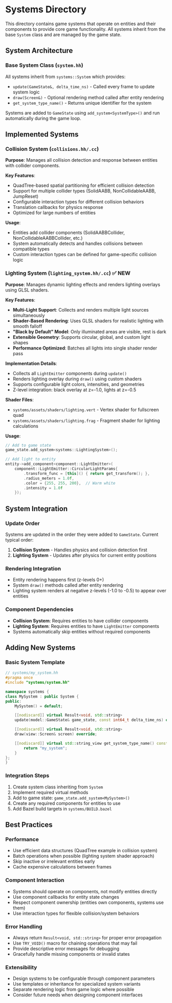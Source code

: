 # Systems Directory

This directory contains game systems that operate on entities and their components to provide core game functionality. All systems inherit from the base `System` class and are managed by the game state.

## System Architecture

### Base System Class (`system.hh`)
All systems inherit from `systems::System` which provides:
- `update(GameState&, delta_time_ns)` - Called every frame to update system logic
- `draw(Screen&)` - Optional rendering method called after entity rendering
- `get_system_type_name()` - Returns unique identifier for the system

Systems are added to `GameState` using `add_system<SystemType>()` and run automatically during the game loop.

## Implemented Systems

### Collision System (`collisions.hh/.cc`)
**Purpose**: Manages all collision detection and response between entities with collider components.

**Key Features**:
- QuadTree-based spatial partitioning for efficient collision detection
- Support for multiple collider types (SolidAABB, NonCollidableAABB, JumpReset)
- Configurable interaction types for different collision behaviors
- Translation callbacks for physics response
- Optimized for large numbers of entities

**Usage**:
- Entities add collider components (SolidAABBCollider, NonCollidableAABBCollider, etc.)
- System automatically detects and handles collisions between compatible types
- Custom interaction types can be defined for game-specific collision logic

### Lighting System (`lighting_system.hh/.cc`) ✅ NEW
**Purpose**: Manages dynamic lighting effects and renders lighting overlays using GLSL shaders.

**Key Features**:
- **Multi-Light Support**: Collects and renders multiple light sources simultaneously
- **Shader-Based Rendering**: Uses GLSL shaders for realistic lighting with smooth falloff
- **"Black by Default" Model**: Only illuminated areas are visible, rest is dark
- **Extensible Geometry**: Supports circular, global, and custom light shapes
- **Performance Optimized**: Batches all lights into single shader render pass

**Implementation Details**:
- Collects all `LightEmitter` components during `update()`
- Renders lighting overlay during `draw()` using custom shaders
- Supports configurable light colors, intensities, and geometries
- Z-level integration: black overlay at z=-1.0, lights at z=-0.5

**Shader Files**:
- `systems/assets/shaders/lighting.vert` - Vertex shader for fullscreen quad
- `systems/assets/shaders/lighting.frag` - Fragment shader for lighting calculations

**Usage**:
```cpp
// Add to game state
game_state.add_system<systems::LightingSystem>();

// Add light to entity
entity->add_component<component::LightEmitter>(
    component::LightEmitter::CircularLightParams{
        .transform_func = [this]() { return get_transform(); },
        .radius_meters = 1.0f,
        .color = {255, 255, 200},  // Warm white
        .intensity = 1.0f
    });
```

## System Integration

### Update Order
Systems are updated in the order they were added to `GameState`. Current typical order:
1. **Collision System** - Handles physics and collision detection first
2. **Lighting System** - Updates after physics for current entity positions

### Rendering Integration
- Entity rendering happens first (z-levels 0+)
- System `draw()` methods called after entity rendering
- Lighting system renders at negative z-levels (-1.0 to -0.5) to appear over entities

### Component Dependencies
- **Collision System**: Requires entities to have collider components
- **Lighting System**: Requires entities to have `LightEmitter` components
- Systems automatically skip entities without required components

## Adding New Systems

### Basic System Template
```cpp
// systems/my_system.hh
#pragma once
#include "systems/system.hh"

namespace systems {
class MySystem : public System {
public:
    MySystem() = default;

    [[nodiscard]] virtual Result<void, std::string>
    update(model::GameState& game_state, const int64_t delta_time_ns) override;

    [[nodiscard]] virtual Result<void, std::string>
    draw(view::Screen& screen) override;

    [[nodiscard]] virtual std::string_view get_system_type_name() const override {
        return "my_system";
    }
};
}
```

### Integration Steps
1. Create system class inheriting from `System`
2. Implement required virtual methods
3. Add to game state: `game_state.add_system<MySystem>()`
4. Create any required components for entities to use
5. Add Bazel build targets in `systems/BUILD.bazel`

## Best Practices

### Performance
- Use efficient data structures (QuadTree example in collision system)
- Batch operations when possible (lighting system shader approach)
- Skip inactive or irrelevant entities early
- Cache expensive calculations between frames

### Component Interaction
- Systems should operate on components, not modify entities directly
- Use component callbacks for entity state changes
- Respect component ownership (entities own components, systems use them)
- Use interaction types for flexible collision/system behaviors

### Error Handling
- Always return `Result<void, std::string>` for proper error propagation
- Use `TRY_VOID()` macro for chaining operations that may fail
- Provide descriptive error messages for debugging
- Gracefully handle missing components or invalid states

### Extensibility
- Design systems to be configurable through component parameters
- Use templates or inheritance for specialized system variants
- Separate rendering logic from game logic where possible
- Consider future needs when designing component interfaces